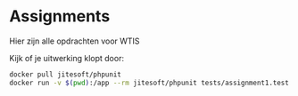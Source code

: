 # Assignments

Hier zijn alle opdrachten voor WTIS

Kijk of je uitwerking klopt door:

```bash
docker pull jitesoft/phpunit
docker run -v $(pwd):/app --rm jitesoft/phpunit tests/assignment1.test
```
